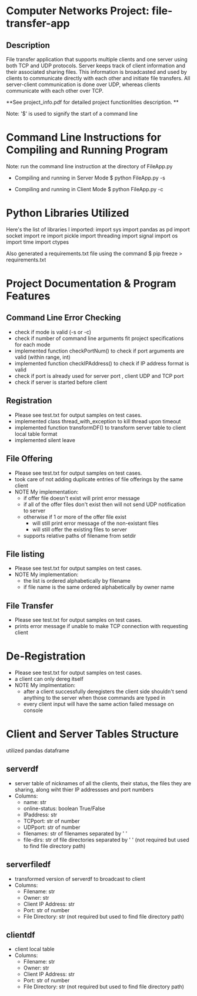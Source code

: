 # Computer Networks Project: file-transfer-app
## Description
File transfer application that supports multiple clients and one server using both TCP and UDP protocols.
Server keeps track of client information and their associated sharing files. This information is broadcasted and used by clients to communicate directly with each other and initiate file transfers. All server-client communication is done over UDP, whereas clients communicate with each other over TCP.      

**See project_info.pdf for detailed project functionlities description. ** 

Note: '$' is used to signify the start of a command line
# Command Line Instructions for Compiling and Running Program
Note: run the command line instruction at the directory of FileApp.py
- Compiling and running in Server Mode
$ python FileApp.py -s <port>

- Compiling and running in Client Mode
$ python FileApp.py -c <name> <server-ip> <server-port> <client-udp-port> <client-tcp-port>

# Python Libraries Utilized
Here's the list of libraries I imported: 
import sys
import pandas as pd
import socket
import re
import pickle
import threading
import signal
import os
import time
import ctypes

Also generated a requirements.txt file using the command $ pip freeze > requirements.txt

# Project Documentation & Program Features
## Command Line Error Checking
- check if mode is valid (-s or -c)
- check if number of command line arguments fit project specifications for each mode
- implemented function checkPortNum() to check if port arguments are valid (within range, int)
- implemented function checkIPAddress() to check if IP address format is valid
- check if port is already used for server port , client UDP and TCP port
- check if server is started before client

## Registration
- Please see test.txt for output samples on test cases.
- implemented class thread_with_exception to kill thread upon timeout
- implemented function transformDF() to transform server table to client local table format
- implemented silent leave

## File Offering
- Please see test.txt for output samples on test cases.
- took care of not adding duplicate entries of file offerings by the same client
- NOTE My implementation:
    - if offer file doesn't exist will print error message
    - if all of the offer files don't exist then will not send UDP notification to server
    - otherwise if 1 or more of the offer file exist 
        - will still print error message of the non-existant files
        - will still offer the existing files to server
    - <filename> supports relative paths of filename from setdir

## File listing
- Please see test.txt for output samples on test cases.
- NOTE My implementation:
    - the list is ordered alphabetically by filename
    - if file name is the same ordered alphabetically by owner name

## File Transfer
- Please see test.txt for output samples on test cases.
- prints error message if unable to make TCP connection with requesting client

# De-Registration
- Please see test.txt for output samples on test cases.
- a client can only dereg itself
- NOTE My implmentation:
    - after a client successfully deregisters the client side shouldn't send anything to the server when those commands are typed in
    - every client input will have the same action failed message on console

# Client and Server Tables Structure
utilized pandas dataframe 
## serverdf
- server table of nicknames of all the clients, their status, the files they are sharing, along wiht thier IP addressses and port numbers
- Columns:
    - name: str
    - online-status: boolean True/False
    - IPaddress: str
    - TCPport: str of number
    - UDPport: str of number
    - filenames: str of filenames separated by ' '
    - file-dirs: str of file directories separated by ' ' (not required but used to find file directory path)

## serverfiledf
- transformed version of serverdf to broadcast to client
- Columns:
    - Filename: str
    - Owner: str
    - Client IP Address: str
    - Port: str of number
    - File Directory: str (not required but used to find file directory path)

## clientdf
- client local table
- Columns:
    - Filename: str
    - Owner: str
    - Client IP Address: str
    - Port: str of number
    - File Directory: str (not required but used to find file directory path)
